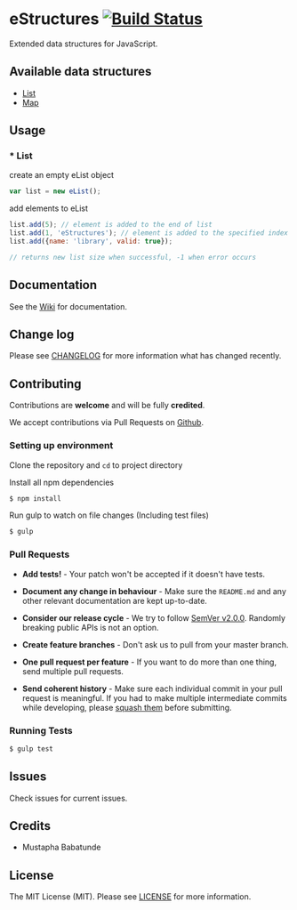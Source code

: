 # eStructures  [![Build Status](https://travis-ci.org/toystars/eStructures.svg?branch=eMap)](https://travis-ci.org/toystars/eStructures)

Extended data structures for JavaScript.

## Available data structures

* [List](https://github.com/toystars/eStructures/blob/master/src/list.js)
* [Map](https://github.com/toystars/eStructures/blob/master/src/map.js)

## Usage
### * List
create an empty eList object
```javascript
var list = new eList();
```
add elements to eList
```javascript
list.add(5); // element is added to the end of list
list.add(1, 'eStructures'); // element is added to the specified index and other elements pushed further
list.add({name: 'library', valid: true});

// returns new list size when successful, -1 when error occurs
```

## Documentation
See the [Wiki](https://github.com/toystars/eStructures/wiki) for documentation.

## Change log

Please see [CHANGELOG](CHANGELOG.md) for more information what has changed recently.

## Contributing

Contributions are **welcome** and will be fully **credited**.

We accept contributions via Pull Requests on [Github](https://github.com/toystars/eStructures).

### Setting up environment

Clone the repository and `cd` to project directory

Install all npm dependencies

```bash
$ npm install
```

Run gulp to watch on file changes (Including test files)
```bash
$ gulp
```


### Pull Requests

- **Add tests!** - Your patch won't be accepted if it doesn't have tests.

- **Document any change in behaviour** - Make sure the `README.md` and any other relevant documentation are kept up-to-date.

- **Consider our release cycle** - We try to follow [SemVer v2.0.0](http://semver.org/). Randomly breaking public APIs is not an option.

- **Create feature branches** - Don't ask us to pull from your master branch.

- **One pull request per feature** - If you want to do more than one thing, send multiple pull requests.

- **Send coherent history** - Make sure each individual commit in your pull request is meaningful. If you had to make multiple intermediate commits while developing, please [squash them](http://www.git-scm.com/book/en/v2/Git-Tools-Rewriting-History#Changing-Multiple-Commit-Messages) before submitting.


### Running Tests

``` bash
$ gulp test
```

## Issues

Check issues for current issues.

## Credits

- Mustapha Babatunde

## License

The MIT License (MIT). Please see [LICENSE](LICENSE.md) for more information.
